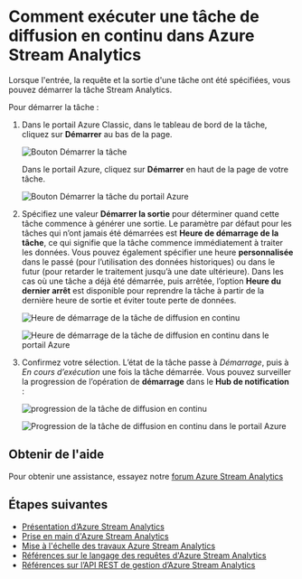 <properties 
	pageTitle="Comment démarrer la diffusion en continu de tâches dans Stream Analytics | Microsoft Azure" 
	description="Comment exécuter une tâche de diffusion en continu dans Azure Stream Analytics | segment du parcours d’apprentissage."
    keywords="diffusion en continu de tâches"
	documentationCenter=""
	services="stream-analytics"
	authors="jeffstokes72" 
	manager="jhubbard" 
	editor="cgronlun"/>

<tags 
	ms.service="stream-analytics" 
	ms.devlang="na" 
	ms.topic="article" 
	ms.tgt_pltfrm="na" 
	ms.workload="data-services" 
	ms.date="07/27/2016" 
	ms.author="jeffstok"/>

# Comment exécuter une tâche de diffusion en continu dans Azure Stream Analytics

Lorsque l'entrée, la requête et la sortie d'une tâche ont été spécifiées, vous pouvez démarrer la tâche Stream Analytics.

Pour démarrer la tâche :

1.	Dans le portail Azure Classic, dans le tableau de bord de la tâche, cliquez sur **Démarrer** au bas de la page.

    ![Bouton Démarrer la tâche](./media/stream-analytics-run-a-job/1-stream-analytics-run-a-job.png)

    Dans le portail Azure, cliquez sur **Démarrer** en haut de la page de votre tâche.

    ![Bouton Démarrer la tâche du portail Azure](./media/stream-analytics-run-a-job/4-stream-analytics-run-a-job.png)

2.	Spécifiez une valeur **Démarrer la sortie** pour déterminer quand cette tâche commence à générer une sortie. Le paramètre par défaut pour les tâches qui n’ont jamais été démarrées est **Heure de démarrage de la tâche**, ce qui signifie que la tâche commence immédiatement à traiter les données. Vous pouvez également spécifier une heure **personnalisée** dans le passé (pour l’utilisation des données historiques) ou dans le futur (pour retarder le traitement jusqu’à une date ultérieure). Dans les cas où une tâche a déjà été démarrée, puis arrêtée, l’option **Heure du dernier arrêt** est disponible pour reprendre la tâche à partir de la dernière heure de sortie et éviter toute perte de données.

    ![Heure de démarrage de la tâche de diffusion en continu](./media/stream-analytics-run-a-job/2-stream-analytics-run-a-job.png)

    ![Heure de démarrage de la tâche de diffusion en continu dans le portail Azure](./media/stream-analytics-run-a-job/5-stream-analytics-run-a-job.png)

3.	Confirmez votre sélection. L’état de la tâche passe à *Démarrage*, puis à *En cours d’exécution* une fois la tâche démarrée. Vous pouvez surveiller la progression de l’opération de **démarrage** dans le **Hub de notification** :

    ![progression de la tâche de diffusion en continu](./media/stream-analytics-run-a-job/3-stream-analytics-run-a-job.png)

    ![Progression de la tâche de diffusion en continu dans le portail Azure](./media/stream-analytics-run-a-job/6-stream-analytics-run-a-job.png)

## Obtenir de l'aide
Pour obtenir une assistance, essayez notre [forum Azure Stream Analytics](https://social.msdn.microsoft.com/Forums/fr-FR/home?forum=AzureStreamAnalytics)

## Étapes suivantes

- [Présentation d’Azure Stream Analytics](stream-analytics-introduction.md)
- [Prise en main d'Azure Stream Analytics](stream-analytics-get-started.md)
- [Mise à l'échelle des travaux Azure Stream Analytics](stream-analytics-scale-jobs.md)
- [Références sur le langage des requêtes d'Azure Stream Analytics](https://msdn.microsoft.com/library/azure/dn834998.aspx)
- [Références sur l’API REST de gestion d’Azure Stream Analytics](https://msdn.microsoft.com/library/azure/dn835031.aspx)

<!---HONumber=AcomDC_0921_2016-->